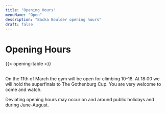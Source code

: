 ```yaml
---
title: "Opening Hours"
menuName: "Open"
description: "Backa Boulder opening hours"
draft: false
---
```


# Opening Hours

{{< opening-table >}}

##

<!-- 
You can use this template for temporary opening hours
1. Remove this text and the html comment tags
2. Edit the information below
3. Voila, site will display temp opening hours.
4. Don't forget to change the Swedish content.


##

Opening hours during Easter    |
---------------------|----------
Friday April 2nd     | 10-19
Saturday April 3rd   | 10-19
Sunday April 4th     | 10-19
Monday April 5th     | 10-19

-->

On the 11th of March the gym will be open for climbing 10-18. 
At 18:00 we will hold the superfinals to The Gothenburg Cup. 
You are very welcome to come and watch. 

Deviating opening hours may occur on and around public holidays and during June-August.
